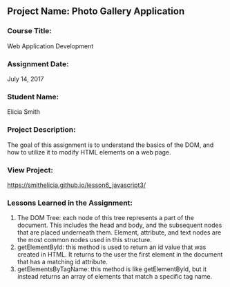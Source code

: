 ## Project Name:  Photo Gallery Application

### Course Title:
Web Application Development

### Assignment Date:  
July 14, 2017

### Student Name:  
Elicia Smith

### Project Description:
The goal of this assignment is to understand the basics of the DOM, and how to utilize it to modify HTML elements on a web page.

### View Project:
https://smithelicia.github.io/lesson6_javascript3/

### Lessons Learned in the Assignment:
1. The DOM Tree: each node of this tree represents a part of the document. This includes the head and body, and the subsequent nodes that are placed underneath them. Element, attribute, and text nodes are the most common nodes used in this structure.
2. getElementById: this method is used to return an id value that was created in HTML. It returns to the user the first element in the document that has a matching id attribute.
3. getElementsByTagName: this method is like getElementById, but it instead returns an array of elements that match a specific tag name.
